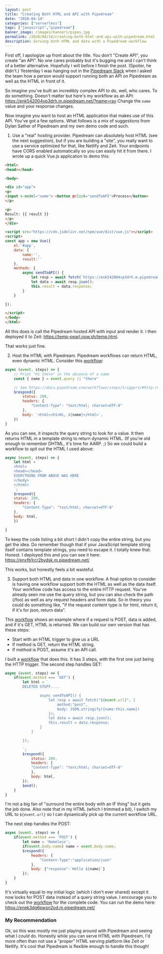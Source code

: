 ```yaml
---
layout: post
title: "Creating Both HTML and API with Pipedream"
date: "2020-04-14"
categories: ["serverless"]
tags: ["javascript","pipedream"]
banner_image: /images/banners/pipes.jpg
permalink: /2020/04/14/creating-both-html-and-api-with-pipedream.html
description: Serving both HTML and data with a Pipedream workflow
---
```


First off, I apologize up front about the title. You don't "Create API", you create "an API". No one cares probably but it's bugging me and I can't think of a better alternative. Hopefully I will before I finish the post. (Spoiler, he didn't.) Yesterday I was hanging out in the <a href="https://pipedream.com/community">Pipedream Slack</a> when I asked the team how a person would support running both an API  on Pipedream as well as the HTML in front of it. 

So imagine you've built an incredibly complex API to do, well, who cares. To do something. Doesn't matter but here's my workflow as an API: <https://enk542004vp3drh.m.pipedream.net/?name=ray> Change the `name` value and your response changes.

Now imagine you want to host an HTML application that makes use of this API. You've got a few options. What follows is a mix of suggestions from Dylan Sather of Pipedream and my own demo code and such. 

1) Use a "real" hosting provider. Pipedream can absolutely host HTML (see the next suggestion), but if you are building a "site", you really want to use a service optimized for that, like Netlify and Zeit. Your endpoints have CORS enabled automatically so you can easily hit it from there. I wrote up a quick Vue.js application to demo this:

```html
<html>
<head></head>

<body>

<div id="app">
<p>
<input v-model="name"> <button @click="sendToAPI">Process</button>
</p>

<p>
Result: {{ result }}
</p>
</div>

<script src="https://cdn.jsdelivr.net/npm/vue/dist/vue.js"></script>
<script>
const app = new Vue({
	el:'#app',
	data: {
		name:'',
		result:''
	},
	methods: {
		async sendToAPI() {
			let resp = await fetch(`https://enk542004vp3drh.m.pipedream.net/?name=${this.name}`);
			let data = await resp.json();
			this.result = data.response;
		}
	}

});

</script>
</body>
</html>
```

All this does is call the Pipedream hosted API with input and render it. I then deployed it to Zeit: <https://temp-pearl.now.sh/temp.html>. 

That works just fine. 

2) Host the HTML with Pipedream. Pipedream workflows can return HTML, even dynamic HTML. Consider this [workflow](https://pipedream.com/@dylburger/respond-with-html-p_V9C2Kp/edit):

```js
async (event, steps) => {
	// Print "Hi there" in the absence of a name
	const { name } = event.query || "there"

	// See https://docs.pipedream.com/workflows/steps/triggers/#http-responses
	$respond({
		status: 200,
		headers: {
			"Content-Type": "text/html; charset=UTF-8"
		},
		body: `<html><h1>Hi, ${name}</html>`,
	}) 
}
```

As you can see, it inspects the query string to look for a value. It then returns HTML in a template string to return dynamic HTML. (If you're old enough to remember DHTML, it's time for AARP. ;) So we could build a workflow to spit out the HTML I used above:

```js
async (event, steps) => {
	let html = `
	<html>
	<head></head>
	EVERYTHING FROM ABOVE WAS HERE
	</body>
	</html>
	`;
	$respond({
	status: 200,
	headers: {
		"Content-Type": "text/html; charset=UTF-8"
	},
	body: html,
	}) 

}
```

To keep the code listing a bit short I didn't copy the entire string, but you get the idea. Do remember though that if your JavaScript template string itself contains template strings, you need to escape it. I totally knew that. Honest. I deployed this and you can see it here: <https://enxfb1rcr2bvdsk.m.pipedream.net/> 

This works, but honestly feels a bit wasteful. 

3) Support both HTML and data in one workflow. A final option to consider is having one workflow support both the HTML as well as the data itself. Your workflow code has access to the entire HTTP request. You've already seen me use the query string, but you can also check the path (/foo) as well as any request headers and form data. So in theory you could do something like, "if the request content type is for html, return it, if it's for json, return data". 

This [workflow](https://pipedream.com/@dylburger/generate-an-rss-feed-from-http-post-requests-retrieve-via-get-request-p_n1CrQG/edit) shows an example where if a request is POST, data is added, and if it's GET, HTML is returned. We can build our own version that has these steps:

* Start with an HTML trigger to give us a URL
* If method is GET, return the HTML string.
* If method is POST, assume it's an API call.
  
I built a [workflow](https://pipedream.com/@raymondcamden/html-api-demo-p_RRCdjB/edit) that does this. It has 3 steps, with the first one just being the HTTP trigger. The second step handles GET:

```js
async (event, steps) => {
	if(event.method === 'GET') {
		let html = `
		DELETED STUFF....

				async sendToAPI() {
					let resp = await fetch("${event.url}", {
						method:"post",
						body: JSON.stringify({name:this.name})
					});
					let data = await resp.json();
					this.result = data.response;
				}
			}

		});

		`;
		$respond({
			status: 200,
			headers: {
			"Content-Type": "text/html; charset=UTF-8"
			},
			body: html,
		});
		$end();   
	}
}
```

I'm not a big fan of "surround the entire body with an IF thing" but it gets the job done. Also note that in my HTML (which I trimmed a bit), I switch my URL to `${event.url}` so I can dynamically pick up the current workflow URL.

The next step handles the POST:

```js
async (event, steps) => {
	if(event.method === 'POST') {
		let name = 'Nameless';
		if(event.body.name) name = event.body.name;
		$respond({
			headers: {
				"Content-Type":"application/json"
			},
			body: {"response":`Hello ${name}`}
		});
	}
}
```

It's virtually equal to my initial logic (which I don't ever shared) except it now looks for POST data instead of a query string value. I encourage you to check out the [workflow](https://pipedream.com/@raymondcamden/html-api-demo-p_RRCdjB/edit) for the complete code. You can run the demo here: <https://enek3dg6pwsn2od.m.pipedream.net/>

### My Recommendation

Ok, so this was mostly me just playing around with Pipedream and seeing what I *could* do. Honestly while you can serve HTML with Pipedream, I'd more often than not use a "proper" HTML serving platform like Zeit or Netlify. It's cool that Pipedream is flexible enough to handle this though!